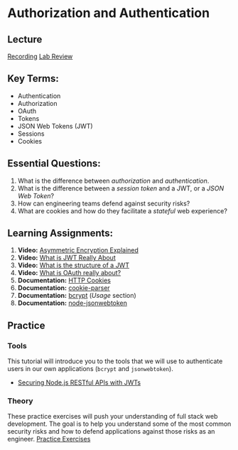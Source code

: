 # Authorization and Authentication

## Lecture
[Recording](https://us02web.zoom.us/rec/share/RRyJYx1gCjctzk39w3zKwB6hcZbzyt9HhghQsT4IW7BFahe-BB46Xf0QFGzMrDnM.8kzzaQrh4PLdH7pV)
[Lab Review](https://us02web.zoom.us/rec/share/_-RX5wPhcDyROCILO90WA9BArwmzT0yJmmbh3DEnuyQhXGCe4nnznBQwVf5foejv.FIx2cHQOpWvD31qE)

## Key Terms:
- Authentication
- Authorization
- OAuth
- Tokens
- JSON Web Tokens (JWT)
- Sessions
- Cookies

## Essential Questions:
1. What is the difference between _authorization_ and _authentication_.
2. What is the difference between a _session token_ and a JWT, or a _JSON Web Token_?
3. How can engineering teams defend against security risks?
4. What are cookies and how do they facilitate a _stateful_ web experience?

## Learning Assignments:
1. **Video:** [Asymmetric Encryption Explained](https://www.youtube.com/watch?v=AQDCe585Lnc)
2. **Video:** [What is JWT Really About](https://www.youtube.com/watch?v=soGRyl9ztjI)
3. **Video:** [What is the structure of a JWT](https://www.youtube.com/watch?v=_XbXkVdoG_0)
4. **Video:** [What is OAuth really about?](https://www.youtube.com/watch?v=t4-416mg6iU)
5. **Documentation:** [HTTP Cookies](https://developer.mozilla.org/en-US/docs/Web/HTTP/Cookies)
6. **Documentation:** [cookie-parser](https://github.com/expressjs/cookie-parser#readme)
7. **Documentation:** [bcrypt](https://github.com/kelektiv/node.bcrypt.js#usage) (_Usage_ section)
8. **Documentation:** [node-jsonwebtoken](https://github.com/auth0/node-jsonwebtoken#readme)

## Practice
### Tools
This tutorial will introduce you to the tools that we will use to authenticate users in our own applications (`bcrypt` and `jsonwebtoken`).
* [Securing Node.js RESTful APIs with JWTs](https://www.freecodecamp.org/news/securing-node-js-restful-apis-with-json-web-tokens-9f811a92bb52/)

### Theory
These practice exercises will push your understanding of full stack web development. The goal is to help you understand some of the most common security risks and how to defend applications against those risks as an engineer.
[Practice Exercises](./practice)
